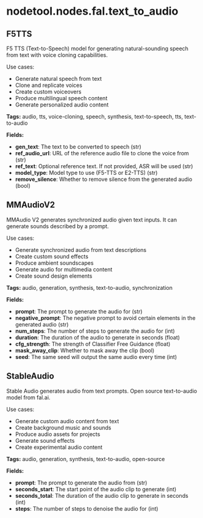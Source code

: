 # nodetool.nodes.fal.text_to_audio

## F5TTS

F5 TTS (Text-to-Speech) model for generating natural-sounding speech from text with voice cloning capabilities.

Use cases:
- Generate natural speech from text
- Clone and replicate voices
- Create custom voiceovers
- Produce multilingual speech content
- Generate personalized audio content

**Tags:** audio, tts, voice-cloning, speech, synthesis, text-to-speech, tts, text-to-audio

**Fields:**
- **gen_text**: The text to be converted to speech (str)
- **ref_audio_url**: URL of the reference audio file to clone the voice from (str)
- **ref_text**: Optional reference text. If not provided, ASR will be used (str)
- **model_type**: Model type to use (F5-TTS or E2-TTS) (str)
- **remove_silence**: Whether to remove silence from the generated audio (bool)


## MMAudioV2

MMAudio V2 generates synchronized audio given text inputs. It can generate sounds described by a prompt.

Use cases:
- Generate synchronized audio from text descriptions
- Create custom sound effects
- Produce ambient soundscapes
- Generate audio for multimedia content
- Create sound design elements

**Tags:** audio, generation, synthesis, text-to-audio, synchronization

**Fields:**
- **prompt**: The prompt to generate the audio for (str)
- **negative_prompt**: The negative prompt to avoid certain elements in the generated audio (str)
- **num_steps**: The number of steps to generate the audio for (int)
- **duration**: The duration of the audio to generate in seconds (float)
- **cfg_strength**: The strength of Classifier Free Guidance (float)
- **mask_away_clip**: Whether to mask away the clip (bool)
- **seed**: The same seed will output the same audio every time (int)


## StableAudio

Stable Audio generates audio from text prompts. Open source text-to-audio model from fal.ai.

Use cases:
- Generate custom audio content from text
- Create background music and sounds
- Produce audio assets for projects
- Generate sound effects
- Create experimental audio content

**Tags:** audio, generation, synthesis, text-to-audio, open-source

**Fields:**
- **prompt**: The prompt to generate the audio from (str)
- **seconds_start**: The start point of the audio clip to generate (int)
- **seconds_total**: The duration of the audio clip to generate in seconds (int)
- **steps**: The number of steps to denoise the audio for (int)



